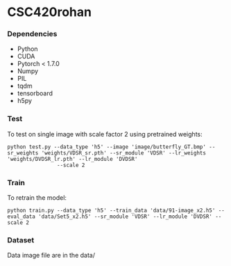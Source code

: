 # CSC420rohan
### Dependencies
- Python
- CUDA
- Pytorch < 1.7.0
- Numpy
- PIL
- tqdm
- tensorboard
- h5py

### Test
To test on single image with scale factor 2 using pretrained weights:
```
python test.py --data_type 'h5' --image 'image/butterfly_GT.bmp' --sr_weights 'weights/VDSR_sr.pth' --sr_module 'VDSR' --lr_weights 'weights/DVDSR_lr.pth' --lr_module 'DVDSR'
                --scale 2
```

### Train
To retrain the model:
```
python train.py --data_type 'h5' --train_data 'data/91-image_x2.h5' --eval_data 'data/Set5_x2.h5' --sr_module 'VDSR' --lr_module 'DVDSR' --scale 2
```

### Dataset
Data image file are in the data/
